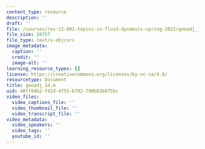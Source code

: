 ```yaml
---
content_type: resource
description: ''
draft: ''
file: /courses/res-12-001-topics-in-fluid-dynamics-spring-2022/geoadj_1d.m
file_size: 20757
file_type: text/x-objcsrc
image_metadata:
  caption: ''
  credit: ''
  image-alt: ''
learning_resource_types: []
license: https://creativecommons.org/licenses/by-nc-sa/4.0/
resourcetype: Document
title: geoadj_1d.m
uid: 40ff04b2-f42d-4755-b702-790b83b875bc
video_files:
  video_captions_file: ''
  video_thumbnail_file: ''
  video_transcript_file: ''
video_metadata:
  video_speakers: ''
  video_tags: ''
  youtube_id: ''
---
```

